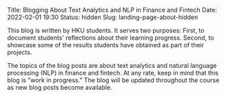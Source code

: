 Title: Blogging About Text Analytics and NLP in Finance and Fintech
Date: 2022-02-01 19:30
Status: hidden
Slug: landing-page-about-hidden

This blog is written by HKU students. It serves two purposes: First,
to document students' reflections about their learning
progress. Second, to showcase some of the results students have
obtained as part of their projects.

The topics of the blog posts are about text analytics and natural
language processing (NLP) in finance and fintech. At any rate, keep in
mind that this blog is "work in progress." The blog will be updated
throughout the course as new blog posts become available.
